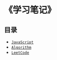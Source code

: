 # 《学习笔记》

## 目录
* [`JavaScript`](/_javascript/base.md)
* [`Algorithm`](/_algorithm/recursion.md)
* [`LeetCode`](/_leetcode/algorithm.md)
